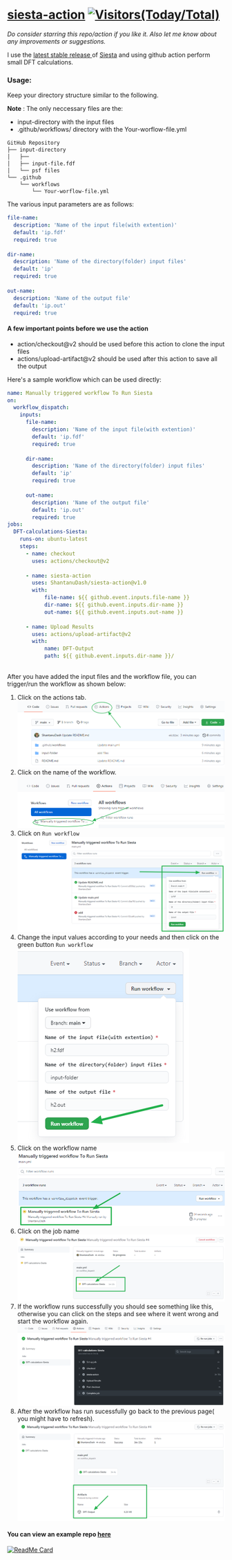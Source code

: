# [siesta-action](https://github.com/marketplace/actions/siesta-action) [![Visitors(Today/Total)](https://hits.seeyoufarm.com/api/count/incr/badge.svg?url=https%3A%2F%2Fgithub.com%2FShantanuDash%2Fsiesta-action&count_bg=%2379C83D&title_bg=%23555555&icon=&icon_color=%23E7E7E7&title=hits&edge_flat=false)](https://hits.seeyoufarm.com) 
_Do consider starring this repo/action if you like it. Also let me know about any improvements or suggestions._

I use the [latest stable release ](https://gitlab.com/siesta-project/siesta/-/tree/rel-4.1) of  [Siesta](https://gitlab.com/siesta-project/siesta) and using github action perform small DFT calculations.

### Usage:
Keep your directory structure similar to the following. 

**Note** : The only neccessary files are the:
  - input-directory with the input files
  - .github/workflows/ directory with the Your-worflow-file.yml

```
GitHub Repository
├── input-directory
│   ├── 
│   ├── input-file.fdf
│   └── psf files
└── .github
    └── workflows
        └── Your-worflow-file.yml
```

The various input parameters are as follows:

```yaml
file-name:
  description: 'Name of the input file(with extention)'
  default: 'ip.fdf'
  required: true

dir-name:
  description: 'Name of the directory(folder) input files'
  default: 'ip'
  required: true

out-name:
  description: 'Name of the output file'
  default: 'ip.out'
  required: true
 ```
 #### A few important points before we use the action
 - action/checkout@v2 should be used before this action to clone the input files
 - actions/upload-artifact@v2 should be used after this action to save all the output

Here's a sample workflow which can be used directly:
```yaml
name: Manually triggered workflow To Run Siesta
on:
  workflow_dispatch:
    inputs:
      file-name:
        description: 'Name of the input file(with extention)'
        default: 'ip.fdf'
        required: true

      dir-name:
        description: 'Name of the directory(folder) input files'
        default: 'ip'
        required: true

      out-name:
        description: 'Name of the output file'
        default: 'ip.out'
        required: true
jobs:
  DFT-calculations-Siesta:
    runs-on: ubuntu-latest
    steps:
      - name: checkout
        uses: actions/checkout@v2

      - name: siesta-action
        uses: ShantanuDash/siesta-action@v1.0
        with:
            file-name: ${{ github.event.inputs.file-name }}
            dir-name: ${{ github.event.inputs.dir-name }}
            out-name: ${{ github.event.inputs.out-name }}
       
      - name: Upload Results
        uses: actions/upload-artifact@v2
        with:
            name: DFT-Output
            path: ${{ github.event.inputs.dir-name }}/
            
```

After you have added the input files and the workflow file, you can trigger/run the workflow as shown below:
1. Click on the actions tab. ![Step-1](assets/Image%201.png)
2. Click on the name of the workflow. ![Step-2](assets/Image%202.png)
3. Click on `Run workflow`  ![Step-3](assets/Image%203.png)
4. Change the input values according to your needs and then click on the green button `Run workflow` ![Step-4](assets/Image%204.png)
5. Click on the workflow name ![Step-5](assets/Image%205.png)
6. Click on the job name ![Step-6](assets/Image%206.png)
7. If the workflow runs successfully you should see something like this, otherwise you can click on the steps and see where it went wrong and start the workflow again. ![Step-7](assets/Image%207.png)
8. After the workflow has run sucessfully go back to the previous page( you might have to refresh). ![Step-8](assets/Image%208.png)

#### You can view an example repo [here](https://GitHub.com/ShantanuDash/temp)
[![ReadMe Card](https://github-readme-stats.vercel.app/api/pin/?username=ShantanuDash&repo=temp&show_owner=True)](https://GitHub.com/ShantanuDash/temp)

